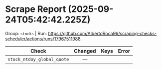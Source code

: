 # Scrape Report (2025-09-24T05:42:42.225Z)

Group: `stocks`  |  Run: https://github.com/AlbertoRoca96/scraping-checks-scheduler/actions/runs/17967511988

| Check | Changed | Keys | Error |
|---|:---:|:--|:--|
| `stock_ntdoy_global_quote` | — |  |  |
